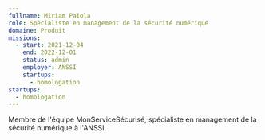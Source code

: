 ```yaml
---
fullname: Miriam Paiola
role: Spécialiste en management de la sécurité numérique
domaine: Produit
missions:
  - start: 2021-12-04
    end: 2022-12-01
    status: admin
    employer: ANSSI
    startups:
      - homologation
startups:
  - homologation
---
```

Membre de l'équipe MonServiceSécurisé, spécialiste en management de la sécurité numérique à l'ANSSI.